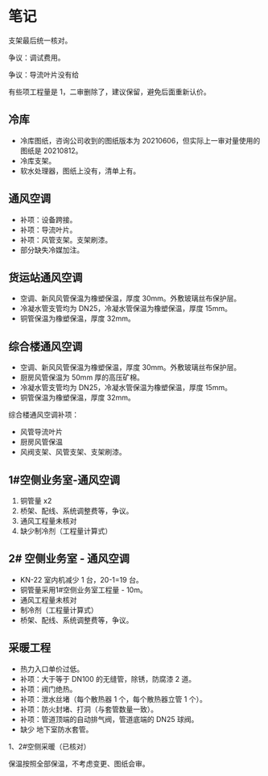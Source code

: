 # 笔记

支架最后统一核对。

争议：调试费用。

争议：导流叶片没有给

有些项工程量是 1，二审删除了，建议保留，避免后面重新认价。

## 冷库

* 冷库图纸，咨询公司收到的图纸版本为 20210606，但实际上一审对量使用的图纸是 20210812。
* 冷库支架。
* 软水处理器，图纸上没有，清单上有。

## 通风空调

* 补项：设备跨接。
* 补项：导流叶片。
* 补项：风管支架。支架刷漆。
* 部分缺失冷媒加注。

## 货运站通风空调

* 空调、新风风管保温为橡塑保温，厚度 30mm。外敷玻璃丝布保护层。
* 冷凝水管支管均为 DN25，冷凝水管保温为橡塑保温，厚度 15mm。
* 铜管保温为橡塑保温，厚度 32mm。

## 综合楼通风空调

* 空调、新风风管保温为橡塑保温，厚度 30mm。外敷玻璃丝布保护层。
* 厨房风管保温为 50mm 厚的高压矿棉。
* 冷凝水管支管均为 DN25，冷凝水管保温为橡塑保温，厚度 15mm。
* 铜管保温为橡塑保温，厚度 32mm。

综合楼通风空调补项：

* 风管导流叶片
* 厨房风管保温
* 风阀支架、风管支架、支架刷漆。

## 1#空侧业务室-通风空调

1. 铜管量 x2
2. 桥架、配线、系统调整费等，争议。
3. 通风工程量未核对
4. 缺少制冷剂（工程量计算式）

## 2# 空侧业务室 - 通风空调

* KN-22 室内机减少 1 台，20-1=19 台。
* 铜管量采用1#空侧业务室工程量 - 10m。
* 通风工程量未核对
* 制冷剂（工程量计算式）
* 桥架、配线、系统调整费等，争议。

## 采暖工程

* 热力入口单价过低。
* 补项：大于等于 DN100 的无缝管，除锈，防腐漆 2 道。
* 补项：阀门绝热。
* 补项：泄水丝堵（每个散热器 1 个，每个散热器立管 1 个）。
* 补项：防火封堵、打洞（与套管数量一致）。
* 补项：管道顶端的自动排气阀，管道底端的 DN25 球阀。
* 缺少 地下室防水套管。

1、2#空侧采暖（已核对）

保温按照全部保温，不考虑变更、图纸会审。
